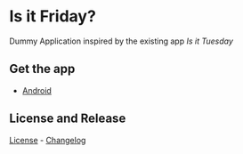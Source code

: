 # Is it Friday?

Dummy Application inspired by the existing app *Is it Tuesday*


## Get the app
- [Android](https://drive.google.com/file/d/1fVDu-sh28mm1zqBltNZ2FKyePUWSXafc/view?usp=sharing)
## License and Release
[License](LICENSE) - [Changelog](CHANGELOG.md)

